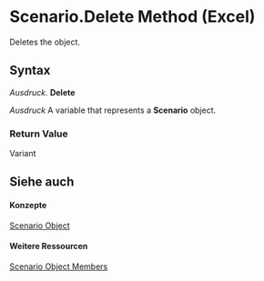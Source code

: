 
# Scenario.Delete Method (Excel)

Deletes the object.


## Syntax

 _Ausdruck_. **Delete**

 _Ausdruck_ A variable that represents a **Scenario** object.


### Return Value

Variant


## Siehe auch


#### Konzepte


[Scenario Object](edd1c4f4-12b1-0d9f-f4aa-dd66278ba891.md)
#### Weitere Ressourcen


[Scenario Object Members](http://msdn.microsoft.com/library/fd862abd-99a5-c18d-8ad2-462a49a50b6c%28Office.15%29.aspx)